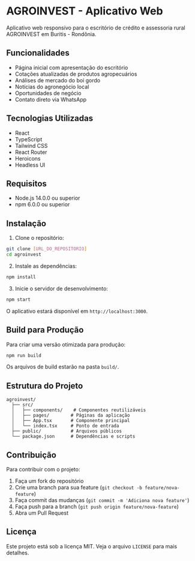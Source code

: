 # AGROINVEST - Aplicativo Web

Aplicativo web responsivo para o escritório de crédito e assessoria rural AGROINVEST em Buritis - Rondônia.

## Funcionalidades

- Página inicial com apresentação do escritório
- Cotações atualizadas de produtos agropecuários
- Análises de mercado do boi gordo
- Notícias do agronegócio local
- Oportunidades de negócio
- Contato direto via WhatsApp

## Tecnologias Utilizadas

- React
- TypeScript
- Tailwind CSS
- React Router
- Heroicons
- Headless UI

## Requisitos

- Node.js 14.0.0 ou superior
- npm 6.0.0 ou superior

## Instalação

1. Clone o repositório:
```bash
git clone [URL_DO_REPOSITORIO]
cd agroinvest
```

2. Instale as dependências:
```bash
npm install
```

3. Inicie o servidor de desenvolvimento:
```bash
npm start
```

O aplicativo estará disponível em `http://localhost:3000`.

## Build para Produção

Para criar uma versão otimizada para produção:

```bash
npm run build
```

Os arquivos de build estarão na pasta `build/`.

## Estrutura do Projeto

```
agroinvest/
  ├── src/
  │   ├── components/    # Componentes reutilizáveis
  │   ├── pages/        # Páginas da aplicação
  │   ├── App.tsx       # Componente principal
  │   └── index.tsx     # Ponto de entrada
  ├── public/           # Arquivos públicos
  └── package.json      # Dependências e scripts
```

## Contribuição

Para contribuir com o projeto:

1. Faça um fork do repositório
2. Crie uma branch para sua feature (`git checkout -b feature/nova-feature`)
3. Faça commit das mudanças (`git commit -m 'Adiciona nova feature'`)
4. Faça push para a branch (`git push origin feature/nova-feature`)
5. Abra um Pull Request

## Licença

Este projeto está sob a licença MIT. Veja o arquivo `LICENSE` para mais detalhes. 